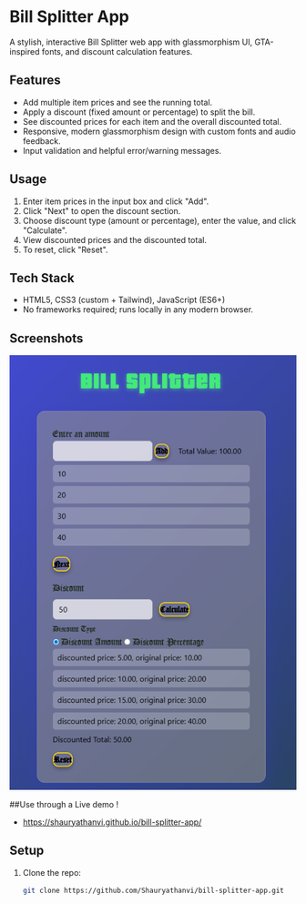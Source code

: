 # Bill Splitter App

A stylish, interactive Bill Splitter web app with glassmorphism UI, GTA-inspired fonts, and discount calculation features.

## Features

- Add multiple item prices and see the running total.
- Apply a discount (fixed amount or percentage) to split the bill.
- See discounted prices for each item and the overall discounted total.
- Responsive, modern glassmorphism design with custom fonts and audio feedback.
- Input validation and helpful error/warning messages.

## Usage

1. Enter item prices in the input box and click "Add".
2. Click "Next" to open the discount section.
3. Choose discount type (amount or percentage), enter the value, and click "Calculate".
4. View discounted prices and the discounted total.
5. To reset, click "Reset".

## Tech Stack

- HTML5, CSS3 (custom + Tailwind), JavaScript (ES6+)
- No frameworks required; runs locally in any modern browser.

## Screenshots

![Screenshot](Media/Screenshot.png)

##Use through a Live demo !
- https://shauryathanvi.github.io/bill-splitter-app/

## Setup

1. Clone the repo:
   ```sh
   git clone https://github.com/Shauryathanvi/bill-splitter-app.git
